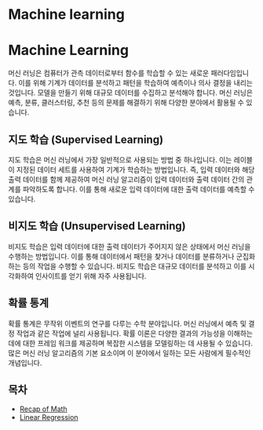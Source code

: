 # Machine learning

# Machine Learning

머신 러닝은 컴퓨터가 관측 데이터로부터 함수를 학습할 수 있는 새로운 패러다임입니다. 이를 위해 기계가 데이터를 분석하고 패턴을 학습하여 예측이나 의사 결정을 내리는 것입니다. 모델을 만들기 위해 대규모 데이터를 수집하고 분석해야 합니다. 머신 러닝은 예측, 분류, 클러스터링, 추천 등의 문제를 해결하기 위해 다양한 분야에서 활용될 수 있습니다.

## 지도 학습 (Supervised Learning)

지도 학습은 머신 러닝에서 가장 일반적으로 사용되는 방법 중 하나입니다. 이는 레이블이 지정된 데이터 세트를 사용하여 기계가 학습하는 방법입니다. 즉, 입력 데이터와 해당 출력 데이터를 함께 제공하여 머신 러닝 알고리즘이 입력 데이터와 출력 데이터 간의 관계를 파악하도록 합니다. 이를 통해 새로운 입력 데이터에 대한 출력 데이터를 예측할 수 있습니다.

## 비지도 학습 (Unsupervised Learning)

비지도 학습은 입력 데이터에 대한 출력 데이터가 주어지지 않은 상태에서 머신 러닝을 수행하는 방법입니다. 이를 통해 데이터에서 패턴을 찾거나 데이터를 분류하거나 군집화하는 등의 작업을 수행할 수 있습니다. 비지도 학습은 대규모 데이터를 분석하고 이를 시각화하여 인사이트를 얻기 위해 자주 사용됩니다.

## 확률 통계

확률 통계은 무작위 이벤트의 연구를 다루는 수학 분야입니다. 머신 러닝에서 예측 및 결정 작업과 같은 작업에 널리 사용됩니다. 확률 이론은 다양한 결과의 가능성을 이해하는 데에 대한 프레임 워크를 제공하며 복잡한 시스템을 모델링하는 데 사용될 수 있습니다. 많은 머신 러닝 알고리즘의 기본 요소이며 이 분야에서 일하는 모든 사람에게 필수적인 개념입니다.

## 목차

- [Recap of Math](./Recap-of-Math/Recap-of-Math.md)
- [Linear Regression](./Linear-Regression/Linear-Regression.md)

